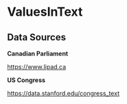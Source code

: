 # ValuesInText



## Data Sources


__Canadian Parliament__

https://www.lipad.ca


__US Congress__


https://data.stanford.edu/congress_text
